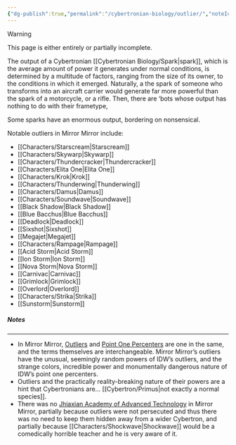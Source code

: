 ```yaml
---
{"dg-publish":true,"permalink":"/cybertronian-biology/outlier/","noteIcon":"default"}
---
```

  
>[!warning] 
>This page is either entirely or partially incomplete. 

The output of a Cybertronian [[Cybertronian Biology/Spark\|spark]], which is the average amount of power it generates under normal conditions, is determined by a multitude of factors, ranging from the size of its owner, to the conditions in which it emerged. Naturally, a the spark of someone who transforms into an aircraft carrier would generate far more powerful than the spark of a motorcycle, or a rifle. Then, there are ‘bots whose output has nothing to do with their frametype, 

Some sparks have an enormous output, bordering on nonsensical. 

Notable outliers in Mirror Mirror include:
- [[Characters/Starscream\|Starscream]]
- [[Characters/Skywarp\|Skywarp]]
- [[Characters/Thundercracker\|Thundercracker]]
- [[Characters/Elita One\|Elita One]]
- [[Characters/Krok\|Krok]]
- [[Characters/Thunderwing\|Thunderwing]]
- [[Characters/Damus\|Damus]]
- [[Characters/Soundwave\|Soundwave]]
- [[Black Shadow\|Black Shadow]]
- [[Blue Bacchus\|Blue Bacchus]]
- [[Deadlock\|Deadlock]]
- [[Sixshot\|Sixshot]]
- [[Megajet\|Megajet]]
- [[Characters/Rampage\|Rampage]]
- [[Acid Storm\|Acid Storm]]
- [[Ion Storm\|Ion Storm]]
- [[Nova Storm\|Nova Storm]]
- [[Carnivac\|Carnivac]]
- [[Grimlock\|Grimlock]]
- [[Overlord\|Overlord]]
- [[Characters/Strika\|Strika]]
- [[Sunstorm\|Sunstorm]]
##### Notes
---
- In Mirror Mirror, [Outliers](https://tfwiki.net/wiki/Outlier_(group)) and [Point One Percenters](https://tfwiki.net/wiki/Point_One_Percenter) are one in the same, and the terms themselves are interchangeable.  Mirror Mirror’s outliers have the unusual, seemingly random powers of IDW’s outliers, and the strange colors, incredible power and monumentally dangerous nature of IDW’s point one percenters.
- Outliers and the practically reality-breaking nature of their powers are a hint that Cybertronians are… [[Cybertron/Primus\|not exactly a normal species]]. 
- There was no [Jhiaxian Academy of Advanced Technology](https://tfwiki.net/wiki/Jhiaxian_Academy_of_Advanced_Technology) in Mirror Mirror, partially because outliers were not persecuted and thus there was no need to keep them hidden away from a wider Cybertron, and partially because [[Characters/Shockwave\|Shockwave]] would be a comedically horrible teacher and he is very aware of it. 